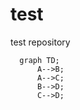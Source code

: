 # test
test repository

```mermaid
  graph TD;
      A-->B;
      A-->C;
      B-->D;
      C-->D;
```
